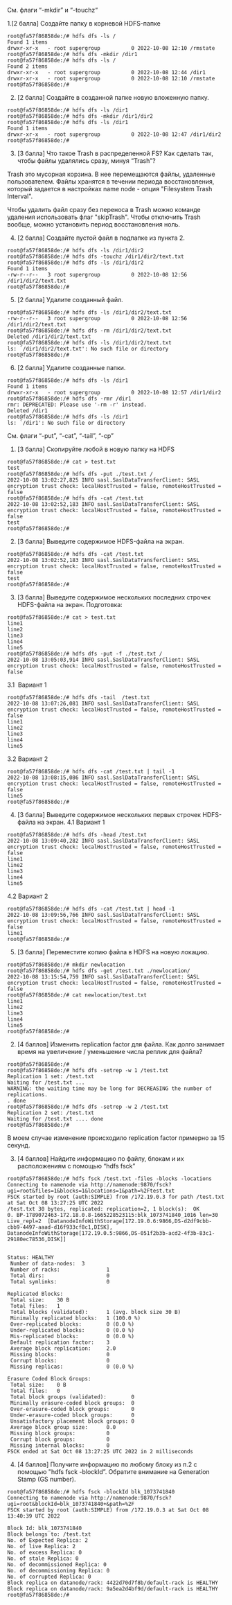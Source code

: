 
См. флаги “-mkdir” и “-touchz“

1.[2 балла] Создайте папку в корневой HDFS-папке
```
root@fa57f86858de:/# hdfs dfs -ls /       
Found 1 items
drwxr-xr-x   - root supergroup          0 2022-10-08 12:10 /rmstate
root@fa57f86858de:/# hdfs dfs -mkdir /dir1
root@fa57f86858de:/# hdfs dfs -ls /
Found 2 items
drwxr-xr-x   - root supergroup          0 2022-10-08 12:44 /dir1
drwxr-xr-x   - root supergroup          0 2022-10-08 12:10 /rmstate
root@fa57f86858de:/#
```

2. [2 балла] Создайте в созданной папке новую вложенную папку.
```
root@fa57f86858de:/# hdfs dfs -ls /dir1
root@fa57f86858de:/# hdfs dfs -mkdir /dir1/dir2
root@fa57f86858de:/# hdfs dfs -ls /dir1
Found 1 items
drwxr-xr-x   - root supergroup          0 2022-10-08 12:47 /dir1/dir2
root@fa57f86858de:/#
```
3. [3 балла] Что такое Trash в распределенной FS? Как сделать так, чтобы файлы удалялись сразу, минуя “Trash”?

Trash это мусорная корзина. В нее перемещаются файлы, удаленные пользователем.
Файлы хранятся в течении периода восстановления, который задается в настройках name node - опция "Filesystem Trash Interval".

Чтобы удалить файл сразу без переноса в Trash можно команде удаления использовать флаг "skipTrash".
Чтобы отключить Trash вообще, можно установить период восстановления ноль.

4. [2 балла] Создайте пустой файл в подпапке из пункта 2.
```
root@fa57f86858de:/# hdfs dfs -ls /dir1/dir2
root@fa57f86858de:/# hdfs dfs -touchz /dir1/dir2/text.txt
root@fa57f86858de:/# hdfs dfs -ls /dir1/dir2
Found 1 items
-rw-r--r--   3 root supergroup          0 2022-10-08 12:56 /dir1/dir2/text.txt
root@fa57f86858de:/#
```
5. [2 балла] Удалите созданный файл.
```
root@fa57f86858de:/# hdfs dfs -ls /dir1/dir2/text.txt
-rw-r--r--   3 root supergroup          0 2022-10-08 12:56 /dir1/dir2/text.txt
root@fa57f86858de:/# hdfs dfs -rm /dir1/dir2/text.txt
Deleted /dir1/dir2/text.txt
root@fa57f86858de:/# hdfs dfs -ls /dir1/dir2/text.txt
ls: `/dir1/dir2/text.txt': No such file or directory
root@fa57f86858de:/#
```
6. [2 балла] Удалите созданные папки.
```
root@fa57f86858de:/# hdfs dfs -ls /dir1              
Found 1 items
drwxr-xr-x   - root supergroup          0 2022-10-08 12:57 /dir1/dir2
root@fa57f86858de:/# hdfs dfs -rmr /dir1
rmr: DEPRECATED: Please use '-rm -r' instead.
Deleted /dir1
root@fa57f86858de:/# hdfs dfs -ls /dir1
ls: `/dir1': No such file or directory
```

См. флаги “-put”, “-cat”, “-tail”, “-cp”

1. [3 балла] Скопируйте любой в новую папку на HDFS
```
root@fa57f86858de:/# cat > test.txt
test
root@fa57f86858de:/# hdfs dfs -put ./test.txt /
2022-10-08 13:02:27,825 INFO sasl.SaslDataTransferClient: SASL encryption trust check: localHostTrusted = false, remoteHostTrusted = false
root@fa57f86858de:/# hdfs dfs -cat /test.txt
2022-10-08 13:02:52,183 INFO sasl.SaslDataTransferClient: SASL encryption trust check: localHostTrusted = false, remoteHostTrusted = false
test
root@fa57f86858de:/#
```
2. [3 балла] Выведите содержимое HDFS-файла на экран.
```
root@fa57f86858de:/# hdfs dfs -cat /test.txt
2022-10-08 13:02:52,183 INFO sasl.SaslDataTransferClient: SASL encryption trust check: localHostTrusted = false, remoteHostTrusted = false
test
root@fa57f86858de:/#
```
3. [3 балла] Выведите содержимое нескольких последних строчек HDFS-файла на экран.
Подготовка:
```
root@fa57f86858de:/# cat > test.txt
line1
line2
line3
line4
line5
root@fa57f86858de:/# hdfs dfs -put -f ./test.txt /
2022-10-08 13:05:03,914 INFO sasl.SaslDataTransferClient: SASL encryption trust check: localHostTrusted = false, remoteHostTrusted = false
```

3.1  Вариант 1
```
root@fa57f86858de:/# hdfs dfs -tail  /test.txt
2022-10-08 13:07:26,081 INFO sasl.SaslDataTransferClient: SASL encryption trust check: localHostTrusted = false, remoteHostTrusted = false
line1
line2
line3
line4
line5
```
3.2 Вариант 2
```
root@fa57f86858de:/# hdfs dfs -cat /test.txt | tail -1
2022-10-08 13:08:15,086 INFO sasl.SaslDataTransferClient: SASL encryption trust check: localHostTrusted = false, remoteHostTrusted = false
line5
root@fa57f86858de:/#
```
4. [3 балла] Выведите содержимое нескольких первых строчек HDFS-файла на экран.
4.1 Вариант 1
```
root@fa57f86858de:/# hdfs dfs -head /test.txt
2022-10-08 13:09:40,282 INFO sasl.SaslDataTransferClient: SASL encryption trust check: localHostTrusted = false, remoteHostTrusted = false
line1
line2
line3
line4
line5
```
4.2  Вариант 2
```
root@fa57f86858de:/# hdfs dfs -cat /test.txt | head -1
2022-10-08 13:09:56,766 INFO sasl.SaslDataTransferClient: SASL encryption trust check: localHostTrusted = false, remoteHostTrusted = false
line1
root@fa57f86858de:/#
```

5. [3 балла] Переместите копию файла в HDFS на новую локацию.
```
root@fa57f86858de:/# mkdir newlocation
root@fa57f86858de:/# hdfs dfs -get /test.txt ./newlocation/
2022-10-08 13:15:54,759 INFO sasl.SaslDataTransferClient: SASL encryption trust check: localHostTrusted = false, remoteHostTrusted = false
root@fa57f86858de:/# cat newlocation/test.txt 
line1
line2
line3
line4
line5
root@fa57f86858de:/#
```

2. [4 баллов] Изменить replication factor для файла. Как долго занимает время на увеличение /
уменьшение числа реплик для файла?
```
root@fa57f86858de:/# 
root@fa57f86858de:/# hdfs dfs -setrep -w 1 /test.txt
Replication 1 set: /test.txt
Waiting for /test.txt ...
WARNING: the waiting time may be long for DECREASING the number of replications.
. done
root@fa57f86858de:/# hdfs dfs -setrep -w 2 /test.txt
Replication 2 set: /test.txt
Waiting for /test.txt .... done
root@fa57f86858de:/#
```
В моем случае изменение происходило replication factor примерно за 15 секунд.


3. [4 баллов] Найдите информацию по файлу, блокам и их расположениям с помощью “hdfs fsck”
```
root@fa57f86858de:/# hdfs fsck /test.txt -files -blocks -locations
Connecting to namenode via http://namenode:9870/fsck?ugi=root&files=1&blocks=1&locations=1&path=%2Ftest.txt
FSCK started by root (auth:SIMPLE) from /172.19.0.3 for path /test.txt at Sat Oct 08 13:27:25 UTC 2022
/test.txt 30 bytes, replicated: replication=2, 1 block(s):  OK
0. BP-1789072463-172.18.0.8-1665228523115:blk_1073741840_1016 len=30 Live_repl=2  [DatanodeInfoWithStorage[172.19.0.6:9866,DS-d2df9cbb-cbb9-4497-aaad-d16f933cf8c1,DISK], DatanodeInfoWithStorage[172.19.0.5:9866,DS-051f2b3b-acd2-4f3b-83c1-29180ec78536,DISK]]


Status: HEALTHY
 Number of data-nodes:  3
 Number of racks:               1
 Total dirs:                    0
 Total symlinks:                0

Replicated Blocks:
 Total size:    30 B
 Total files:   1
 Total blocks (validated):      1 (avg. block size 30 B)
 Minimally replicated blocks:   1 (100.0 %)
 Over-replicated blocks:        0 (0.0 %)
 Under-replicated blocks:       0 (0.0 %)
 Mis-replicated blocks:         0 (0.0 %)
 Default replication factor:    3
 Average block replication:     2.0
 Missing blocks:                0
 Corrupt blocks:                0
 Missing replicas:              0 (0.0 %)

Erasure Coded Block Groups:
 Total size:    0 B
 Total files:   0
 Total block groups (validated):        0
 Minimally erasure-coded block groups:  0
 Over-erasure-coded block groups:       0
 Under-erasure-coded block groups:      0
 Unsatisfactory placement block groups: 0
 Average block group size:      0.0
 Missing block groups:          0
 Corrupt block groups:          0
 Missing internal blocks:       0
FSCK ended at Sat Oct 08 13:27:25 UTC 2022 in 2 milliseconds
```

4. [4 баллов] Получите информацию по любому блоку из п.2 с помощью "hdfs fsck -blockId”.
Обратите внимание на Generation Stamp (GS number).
```
root@fa57f86858de:/# hdfs fsck -blockId blk_1073741840
Connecting to namenode via http://namenode:9870/fsck?ugi=root&blockId=blk_1073741840+&path=%2F
FSCK started by root (auth:SIMPLE) from /172.19.0.3 at Sat Oct 08 13:40:39 UTC 2022

Block Id: blk_1073741840
Block belongs to: /test.txt
No. of Expected Replica: 2
No. of live Replica: 2
No. of excess Replica: 0
No. of stale Replica: 0
No. of decommissioned Replica: 0
No. of decommissioning Replica: 0
No. of corrupted Replica: 0
Block replica on datanode/rack: 4422d70d7f8b/default-rack is HEALTHY
Block replica on datanode/rack: 9a5ea2d4bf9d/default-rack is HEALTHY
root@fa57f86858de:/#
```
